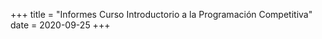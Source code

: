 +++
title = "Informes Curso Introductorio a la Programación Competitiva"
date = 2020-09-25
+++
<!-- more -->

